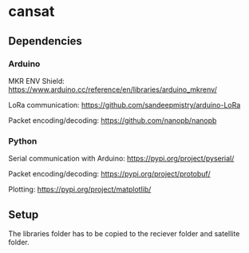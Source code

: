 # cansat

## Dependencies

### Arduino

MKR ENV Shield: https://www.arduino.cc/reference/en/libraries/arduino_mkrenv/

LoRa communication: https://github.com/sandeepmistry/arduino-LoRa

Packet encoding/decoding: https://github.com/nanopb/nanopb

### Python

Serial communication with Arduino: https://pypi.org/project/pyserial/

Packet encoding/decoding: https://pypi.org/project/protobuf/

Plotting: https://pypi.org/project/matplotlib/

## Setup

The libraries folder has to be copied to the reciever folder and satellite folder.
